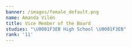 ```yaml
---
banner: /images/female_default.png
name: Amanda Vilén
title: Vice Member of the Board
studies: "\U0001F3EB High School \U0001F3EB"
rank: '11'
---
```



